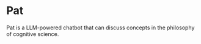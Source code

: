 # Pat

Pat is a LLM-powered chatbot that can discuss concepts in the philosophy of cognitive science.

